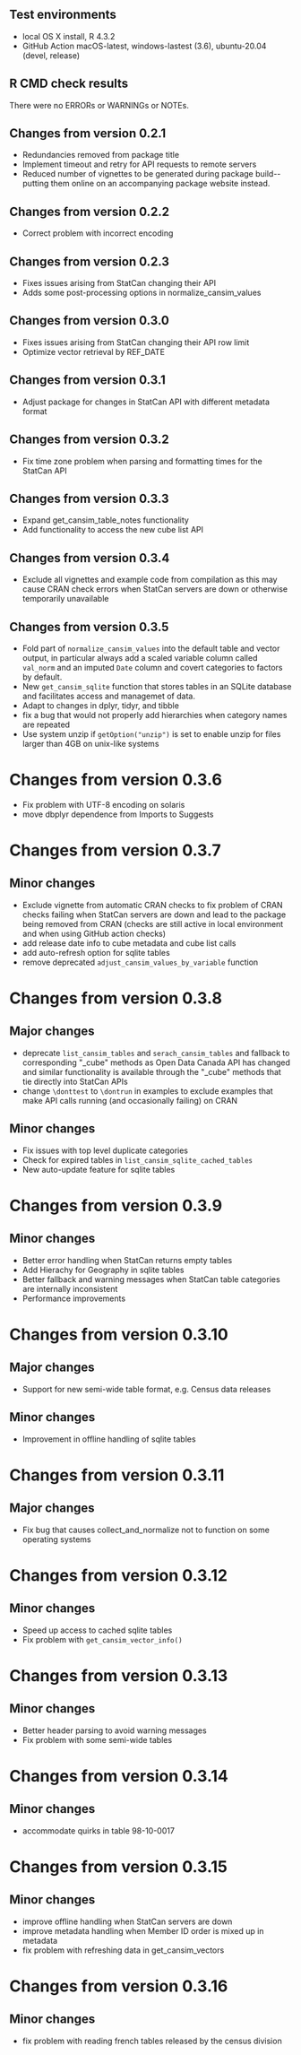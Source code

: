## Test environments
* local OS X install, R 4.3.2
* GitHub Action macOS-latest, windows-lastest (3.6), ubuntu-20.04 (devel, release)

## R CMD check results
There were no ERRORs or WARNINGs or NOTEs. 

## Changes from version 0.2.1

* Redundancies removed from package title
* Implement timeout and retry for API requests to remote servers
* Reduced number of vignettes to be generated during package build--putting them online on an accompanying package website instead.  

## Changes from version 0.2.2

* Correct problem with incorrect encoding

## Changes from version 0.2.3

* Fixes issues arising from StatCan changing their API
* Adds some post-processing options in normalize_cansim_values

## Changes from version 0.3.0

* Fixes issues arising from StatCan changing their API row limit
* Optimize vector retrieval by REF_DATE

## Changes from version 0.3.1

* Adjust package for changes in StatCan API with different metadata format

## Changes from version 0.3.2

* Fix time zone problem when parsing and formatting times for the StatCan API

## Changes from version 0.3.3

* Expand get_cansim_table_notes functionality
* Add functionality to access the new cube list API

## Changes from version 0.3.4

* Exclude all vignettes and example code from compilation as this may cause CRAN check errors when StatCan servers are down or otherwise temporarily unavailable

## Changes from version 0.3.5
* Fold part of `normalize_cansim_values` into the default table and vector output, in particular always add a scaled variable column called `val_norm` and an imputed `Date` column and covert categories to factors by default.
* New `get_cansim_sqlite` function that stores tables in an SQLite database and facilitates access and managemet of data.
* Adapt to changes in dplyr, tidyr, and tibble
* fix a bug that would not properly add hierarchies when category names are repeated
* Use system unzip if `getOption("unzip")` is set to enable unzip for files larger than 4GB on unix-like systems

# Changes from version 0.3.6
* Fix problem with UTF-8 encoding on solaris
* move dbplyr dependence from Imports to Suggests

# Changes from version 0.3.7
## Minor changes
* Exclude vignette from automatic CRAN checks to fix problem of CRAN checks failing when StatCan servers are down and lead to the package being removed from CRAN (checks are still active in local environment and when using GitHub action checks)
* add release date info to cube metadata and cube list calls
* add auto-refresh option for sqlite tables
* remove deprecated `adjust_cansim_values_by_variable` function

# Changes from version 0.3.8
## Major changes
* deprecate `list_cansim_tables` and `serach_cansim_tables` and fallback to corresponding "_cube" methods as Open Data Canada API has changed and similar functionality is available through the "_cube" methods that tie directly into StatCan APIs
* change `\donttest` to `\dontrun` in examples to exclude examples that make API calls running (and occasionally failing) on CRAN
## Minor changes
* Fix issues with top level duplicate categories
* Check for expired tables in `list_cansim_sqlite_cached_tables`
* New auto-update feature for sqlite tables

# Changes from version 0.3.9
## Minor changes
* Better error handling when StatCan returns empty tables
* Add Hierachy for Geography in sqlite tables
* Better fallback and warning messages when StatCan table categories are internally inconsistent
* Performance improvements

# Changes from version 0.3.10
## Major changes
* Support for new semi-wide table format, e.g. Census data releases
## Minor changes
* Improvement in offline handling of sqlite tables

# Changes from version 0.3.11
## Major changes
* Fix bug that causes collect_and_normalize not to function on some operating systems

# Changes from version 0.3.12
## Minor changes
* Speed up access to cached sqlite tables
* Fix problem with `get_cansim_vector_info()`

# Changes from version 0.3.13
## Minor changes
* Better header parsing to avoid warning messages
* Fix problem with some semi-wide tables

# Changes from version 0.3.14
## Minor changes
* accommodate quirks in table 98-10-0017

# Changes from version 0.3.15
## Minor changes
* improve offline handling when StatCan servers are down
* improve metadata handling when Member ID order is mixed up in metadata
* fix problem with refreshing data in get_cansim_vectors

# Changes from version 0.3.16
## Minor changes
* fix problem with reading french tables released by the census division

